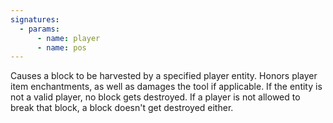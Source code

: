 ```yaml
---
signatures:
  - params:
      - name: player
      - name: pos
---
```


Causes a block to be harvested by a specified player entity. Honors player item enchantments, as well as damages the
tool if applicable. If the entity is not a valid player, no block gets destroyed. If a player is not allowed to break
that block, a block doesn't get destroyed either.

